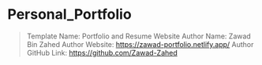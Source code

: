 # Personal_Portfolio

> Template Name: Portfolio and Resume Website
> Author Name: Zawad Bin Zahed
> Author Website: https://zawad-portfolio.netlify.app/
> Author GitHub Link: https://github.com/Zawad-Zahed

